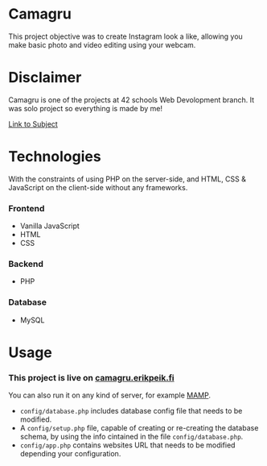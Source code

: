 # Camagru

This project objective was to create Instagram look a like, allowing you make basic photo and video editing using your webcam.

# Disclaimer

Camagru is one of the projects at 42 schools Web Devolopment branch.
It was solo project so everything is made by me!

[Link to Subject](#coming_soon)

# Technologies

With the constraints of using PHP on the server-side, and HTML, CSS & JavaScript on the client-side without any frameworks.

### Frontend

* Vanilla JavaScript
* HTML
* CSS

### Backend

* PHP

### Database

* MySQL

# Usage

### This project is live on [camagru.erikpeik.fi](https://camagru.erikpeik.fi)

You can also run it on any kind of server, for example [MAMP](https://bitnami.com/stack/mamp).

* `config/database.php` includes database config file that needs to be modified.
* A `config/setup.php` file, capable of creating or re-creating the database schema, by using the info cintained in the file `config/database.php`.
* `config/app.php` contains websites URL that needs to be modified depending your configuration.
